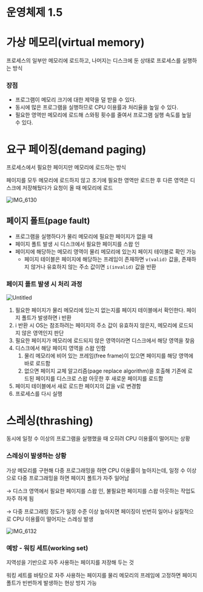 # 운영체제 1.5

# 가상 메모리(virtual memory)

프로세스의 일부만 메모리에 로드하고, 나머지는 디스크에 둔 상태로 프로세스를 실행하는 방식

### 장점

- 프로그램이 메모리 크기에 대한 제약을 덜 받을 수 있다.
- 동시에 많은 프로그램을 실행하므로 CPU 이용률과 처리율을 높일 수 있다.
- 필요한 영역만 메모리에 로드해 스와핑 횟수를 줄여서 프로그램 실행 속도를 높일 수 있다.

# 요구 페이징(demand paging)

프로세스에서 필요한 페이지만 메모리에 로드하는 방식

페이지를 모두 메모리에 로드하지 않고 초기에 필요한 영역만 로드한 후 다른 영역은 디스크에 저장해뒀다가 요청이 올 때 메모리에 로드

![IMG_6130](https://github.com/woowacourse-study/2023-cs-study/assets/15646373/7c20e8e6-ac54-46bc-90e3-4b1d53570d8d)

## 페이지 폴트(page fault)

- 프로그램을 실행하다가 물리 메모리에 필요한 페이지가 없을 때
- 페이지 폴트 발생 시 디스크에서 필요한 페이지를 스왑 인
- 페이지에 해당하는 메모리 영역이 물리 메모리에 있는지 페이지 테이블로 확인 가능
    - 페이지 테이블은 페이지에 해당하는 프레임이 존재하면 `v(valid)` 값을, 존재하지 않거나 유효하지 않는 주소 값이면 `i(invalid)` 값을 반환

### 페이지 폴트 발생 시 처리 과정

![Untitled](https://github.com/woowacourse-study/2023-cs-study/assets/15646373/2bcfded1-cb06-489b-94d2-639048b95f96)

1. 필요한 페이지가 물리 메모리에 있는지 없는지를 페이지 테이블에서 확인한다. 페이지 폴트가 발생하면 i 반환
2. i 반환 시 OS는 참조하려는 페이지의 주소 값이 유효하지 않은지, 메모리에 로드되지 않은 영역인지 판단
3. 필요한 페이지가 메모리에 로드되지 않은 영역이라면 디스크에서 해당 영역을 찾음
4. 디스크에서 해당 페이지 영역을 스왑 인함
    1. 물리 메모리에 비어 있는 프레임(free frame)이 있으면 페이지를 해당 영역에 바로 로드함
    2. 없으면 페이지 교체 알고리즘(page replace algorithm)을 호출해 기존에 로드된 페이지를 디스크로 스왑 아웃한 후 새로운 페이지를 로드함
5. 페이지 테이블에서 새로 로드한 페이지의 값을 v로 변경함
6. 프로세스를 다시 실행

# 스레싱(thrashing)

동시에 일정 수 이상의 프로그램을 실행했을 때 오히려 CPU 이용률이 떨어지는 상황

### 스레싱이 발생하는 상황

가상 메모리를 구현해 다중 프로그래밍을 하면 CPU 이용률이 높아지는데, 일정 수 이상으로 다중 프로그래밍을 하면 페이지 폴트가 자주 일어남

→ 디스크 영역에서 필요한 페이지를 스왑 인, 불필요한 페이지를 스왑 아웃하는 작업도 자주 하게 됨

→ 다중 프로그래밍 정도가 일정 수준 이상 높아지면 페이징이 빈번히 일어나 실질적으로 CPU 이용률이 떨어지는 스레싱 발생

![IMG_6132](https://github.com/woowacourse-study/2023-cs-study/assets/15646373/6e8474ac-d8f9-4f75-b012-61e2c7994acc)

### 예방 - 워킹 세트(working set)

지역성을 기반으로 자주 사용하는 페이지를 저장해 두는 것

워킹 세트를 바탕으로 자주 사용하는 페이지를 물리 메모리의 프레임에 고정하면 페이지 폴트가 빈번하게 발생하는 현상 방지 가능
